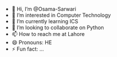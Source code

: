 - 👋 Hi, I’m @Osama-Sarwari
- 👀 I’m interested in Computer Technology
- 🌱 I’m currently learning ICS
- 💞️ I’m looking to collaborate on Python
- 📫 How to reach me at Lahore
- 😄 Pronouns: HE
- ⚡ Fun fact: ...

<!---
Osama-Sarwari/Osama-Sarwari is a ✨ special ✨ repository because its `README.md` (this file) appears on your GitHub profile.
You can click the Preview link to take a look at your changes.
--->
